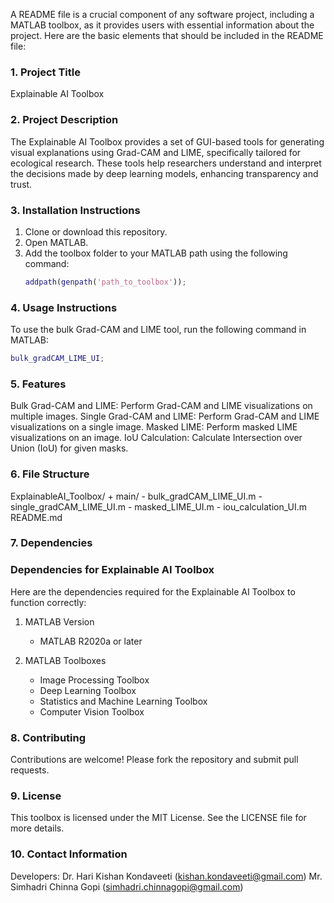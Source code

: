 A README file is a crucial component of any software project, including a MATLAB toolbox, as it provides users with essential information about the project. Here are the basic elements that should be included in the README file:

### 1. Project Title
Explainable AI Toolbox

### 2. Project Description
The Explainable AI Toolbox provides a set of GUI-based tools for generating visual explanations using Grad-CAM and LIME, specifically tailored for ecological research. These tools help researchers understand and interpret the decisions made by deep learning models, enhancing transparency and trust.

### 3. Installation Instructions
1. Clone or download this repository.
2. Open MATLAB.
3. Add the toolbox folder to your MATLAB path using the following command:
    ```matlab
    addpath(genpath('path_to_toolbox'));
    ```

### 4. Usage Instructions
To use the bulk Grad-CAM and LIME tool, run the following command in MATLAB:
```matlab
bulk_gradCAM_LIME_UI;
```

### 5. Features
Bulk Grad-CAM and LIME: Perform Grad-CAM and LIME visualizations on multiple images.
Single Grad-CAM and LIME: Perform Grad-CAM and LIME visualizations on a single image.
Masked LIME: Perform masked LIME visualizations on an image.
IoU Calculation: Calculate Intersection over Union (IoU) for given masks.

### 6. File Structure
ExplainableAI_Toolbox/
    + main/
        - bulk_gradCAM_LIME_UI.m
        - single_gradCAM_LIME_UI.m
        - masked_LIME_UI.m
        - iou_calculation_UI.m    
    README.md
    


### 7. Dependencies
### Dependencies for Explainable AI Toolbox

Here are the dependencies required for the Explainable AI Toolbox to function correctly:

1. MATLAB Version
   - MATLAB R2020a or later

2. MATLAB Toolboxes
   - Image Processing Toolbox
   - Deep Learning Toolbox
   - Statistics and Machine Learning Toolbox
   - Computer Vision Toolbox

### 8. Contributing
Contributions are welcome! Please fork the repository and submit pull requests.

### 9. License
This toolbox is licensed under the MIT License. See the LICENSE file for more details.

### 10. Contact Information
Developers:
Dr. Hari Kishan Kondaveeti (kishan.kondaveeti@gmail.com)
Mr. Simhadri Chinna Gopi (simhadri.chinnagopi@gmail.com)
